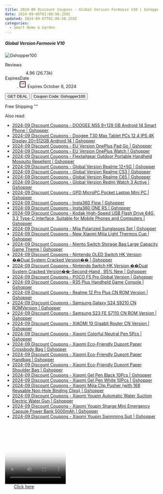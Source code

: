 ```yaml
---
title: 2024-09 Discount Coupons - Global Version Formovie V10 | Gshopper
date: 2024-09-06T01:08:50.259Z
updated: 2024-09-07T01:08:50.259Z
categories:
  - Smart Home & Garden
---
```



<div class="max-w-4xl mx-auto grid grid-cols-1 lg:max-w-5xl lg:gap-x-20 lg:grid-cols-2">
  <div class="relative p-3 col-start-1 row-start-1 flex flex-col-reverse rounded-lg bg-gradient-to-t from-black/75 via-black/0 sm:bg-none sm:row-start-2 sm:p-0 lg:row-start-1">
    <h5 class="mt-1 text-lg font-semibold text-white sm:text-slate-900 md:text-2xl dark:sm:text-white">Global Version Formovie V10</h5>
  </div>
  
  <div class="col-start-1 col-end-3 row-start-1 grid gap-4 sm:mb-6 sm:grid-cols-4 lg:col-start-2 lg:row-span-6 lg:row-end-6 lg:mb-0 lg:gap-6">
      <img src="&quot;&quot;" onClick="javascript:window.open(decodeURIComponent('%22https%3A%2F%2Fwww.shareasale.com%2Fu.cfm%3Fd%3D1117873%26m%3D97331%26u%3D4338022%22'), '_blank');void(0);" alt="Gshopper100" class="h-60 w-full rounded-lg object-cover sm:col-span-2 sm:h-52 lg:col-span-full" loading="lazy" />
    
  </div>
  <dl class="row-start-2 mt-4 flex items-center text-xs font-medium sm:row-start-3 sm:mt-1 md:mt-2.5 lg:row-start-2">
    <dt class="sr-only">Reviews</dt>
    <dd class="flex items-center text-indigo-600 dark:text-indigo-400">
      <svg width="24" height="24" fill="none" aria-hidden="true" class="mr-1 stroke-current dark:stroke-indigo-500">
        <path d="m12 5 2 5h5l-4 4 2.103 5L12 16l-5.103 3L9 14l-4-4h5l2-5Z" stroke-width="2" stroke-linecap="round" stroke-linejoin="round" />
      </svg>
      <span>4.96 <span class="font-normal text-slate-400">(26.73k)</span></span>
    </dd>
    <dt class="sr-only">ExpiresDate</dt>
    <dd class="flex items-center">
      <svg width="2" height="2" aria-hidden="true" fill="currentColor" class="mx-3 text-slate-300">
        <circle cx="1" cy="1" r="1" />
      </svg>
      <svg width="24" height="24" viewBox="0 0 24 24" fill="none" stroke="currentColor" stroke-width="2">
        <rect x="3" y="3" width="18" height="18" rx="2" fill="#fff" />
        <path d="M6 10L18 10" stroke="red" stroke-width="2" fill="none" />
        <path d="M10 6L10 18" stroke="#fff" stroke-width="2" fill="none" />
      </svg>
      Expires October 8, 2024    </dd>
  </dl>
  <div class="col-start-1 row-start-3 mt-4 self-center sm:col-start-2 sm:row-span-2 sm:row-start-2 sm:mt-0 lg:col-start-1 lg:row-start-3 lg:row-end-4 lg:mt-6">
    <button type="button" onClick="javascript:window.open(decodeURIComponent('%22https%3A%2F%2Fwww.shareasale.com%2Fu.cfm%3Fd%3D1117873%26m%3D97331%26u%3D4338022%22'), '_blank');void(0);" class="rounded-lg bg-red-600 px-3 py-2 text-sm font-medium leading-6 text-white">GET DEAL</button>
    <button type="button" onClick="javascript:window.open(decodeURIComponent('%22https%3A%2F%2Fwww.shareasale.com%2Fu.cfm%3Fd%3D1117873%26m%3D97331%26u%3D4338022%22'), '_blank');void(0);" class="border-dashed border-2 border-indigo-600 bg-green-100 text-sm leading-6 font-medium py-2 px-3 rounded-lg">Coupon Code: Gshopper100</button>
  </div>
  <p class="col-start-1 mt-4 text-sm leading-6 sm:col-span-2 lg:col-span-1 lg:row-start-4 lg:mt-6 dark:text-slate-400">
    Free Shipping 
""  </p>
</div>
<span class="atpl-alsoreadstyle">Also read:</span>
<div><ul>
<li><a href="https://coupons.techidaily.com/coupon-1117949-share-97331-sale/"><u>2024-09 Discount Coupons - DOOGEE N55 9+128 GB Android 14 Smart Phone | Gshopper</u></a></li>
<li><a href="https://coupons.techidaily.com/coupon-1117948-share-97331-sale/"><u>2024-09 Discount Coupons - Doogee T30 Max Tablet PCs 12.4 IPS 4K Display 20+512GB Android 14 | Gshopper</u></a></li>
<li><a href="https://coupons.techidaily.com/coupon-1118018-share-97331-sale/"><u>2024-09 Discount Coupons - EU Version OnePlus Pad Go | Gshopper</u></a></li>
<li><a href="https://coupons.techidaily.com/coupon-1118013-share-97331-sale/"><u>2024-09 Discount Coupons - EU Version OnePlus Watch | Gshopper</u></a></li>
<li><a href="https://coupons.techidaily.com/coupon-1117937-share-97331-sale/"><u>2024-09 Discount Coupons - Flextailgear Outdoor Portable Handheld Mosquito Repellent | Gshopper</u></a></li>
<li><a href="https://coupons.techidaily.com/coupon-1118014-share-97331-sale/"><u>2024-09 Discount Coupons - Global Version Realme 12+5G | Gshopper</u></a></li>
<li><a href="https://coupons.techidaily.com/coupon-1117946-share-97331-sale/"><u>2024-09 Discount Coupons - Global Version Realme C53 | Gshopper</u></a></li>
<li><a href="https://coupons.techidaily.com/coupon-1118009-share-97331-sale/"><u>2024-09 Discount Coupons - Global Version Realme C65 | Gshopper</u></a></li>
<li><a href="https://coupons.techidaily.com/coupon-1118004-share-97331-sale/"><u>2024-09 Discount Coupons - Global Version Redmi Watch 3 Active | Gshopper</u></a></li>
<li><a href="https://coupons.techidaily.com/coupon-1117947-share-97331-sale/"><u>2024-09 Discount Coupons - GPD MicroPC Pocket Laptop Mini PC | Gshopper</u></a></li>
<li><a href="https://coupons.techidaily.com/coupon-1118010-share-97331-sale/"><u>2024-09 Discount Coupons - Insta360 Flow | Gshopper</u></a></li>
<li><a href="https://coupons.techidaily.com/coupon-1118011-share-97331-sale/"><u>2024-09 Discount Coupons - Insta360 ONE RS | Gshopper</u></a></li>
<li><a href="https://coupons.techidaily.com/coupon-1117936-share-97331-sale/"><u>2024-09 Discount Coupons - Kodak High-Speed USB Flash Drive 64G, 3.2 Type-C Interface, Suitable for Mobile Phones and Computers | Gshopper</u></a></li>
<li><a href="https://coupons.techidaily.com/coupon-1117938-share-97331-sale/"><u>2024-09 Discount Coupons - Mija Polarized Sunglasses Set | Gshopper</u></a></li>
<li><a href="https://coupons.techidaily.com/coupon-1118005-share-97331-sale/"><u>2024-09 Discount Coupons - New Xiaomi Mijia Light Thermos Cup | Gshopper</u></a></li>
<li><a href="https://coupons.techidaily.com/coupon-1118003-share-97331-sale/"><u>2024-09 Discount Coupons - Niento Switch Storage Bag Large Capacity Game Theme | Gshopper</u></a></li>
<li><a href="https://coupons.techidaily.com/coupon-1118016-share-97331-sale/"><u>2024-09 Discount Coupons - Nintendo OLED Switch HK Version ��Dual System Cracked Version�� | Gshopper</u></a></li>
<li><a href="https://coupons.techidaily.com/coupon-1118015-share-97331-sale/"><u>2024-09 Discount Coupons - Nintendo Switch HK Version ��Dual System Cracked Version��-Second-Hand , 95% New | Gshopper</u></a></li>
<li><a href="https://coupons.techidaily.com/coupon-1118017-share-97331-sale/"><u>2024-09 Discount Coupons - POCO F5 Pro Global Version | Gshopper</u></a></li>
<li><a href="https://coupons.techidaily.com/coupon-1118012-share-97331-sale/"><u>2024-09 Discount Coupons - R35 Plus Handheld Game Console | Gshopper</u></a></li>
<li><a href="https://coupons.techidaily.com/coupon-1118020-share-97331-sale/"><u>2024-09 Discount Coupons - Realme 12 Pro Plus CN ROM Version | Gshopper</u></a></li>
<li><a href="https://coupons.techidaily.com/coupon-1118022-share-97331-sale/"><u>2024-09 Discount Coupons - Samsung Galaxy S24 S9210 CN ROMVersion | Gshopper</u></a></li>
<li><a href="https://coupons.techidaily.com/coupon-1118021-share-97331-sale/"><u>2024-09 Discount Coupons - Samsung S23 FE S7110 CN ROM Version | Gshopper</u></a></li>
<li><a href="https://coupons.techidaily.com/coupon-1118019-share-97331-sale/"><u>2024-09 Discount Coupons - XIAOMI 10 Gigabit Router CN Version | Gshopper</u></a></li>
<li><a href="https://coupons.techidaily.com/coupon-1117939-share-97331-sale/"><u>2024-09 Discount Coupons - Xiaomi Colorful Neutral Pen 5Pcs | Gshopper</u></a></li>
<li><a href="https://coupons.techidaily.com/coupon-1117942-share-97331-sale/"><u>2024-09 Discount Coupons - Xiaomi Eco-Friendly Dupont Paper Crossbody Bag | Gshopper</u></a></li>
<li><a href="https://coupons.techidaily.com/coupon-1117944-share-97331-sale/"><u>2024-09 Discount Coupons - Xiaomi Eco-Friendly Dupont Paper Handbag | Gshopper</u></a></li>
<li><a href="https://coupons.techidaily.com/coupon-1117943-share-97331-sale/"><u>2024-09 Discount Coupons - Xiaomi Eco-Friendly Dupont Paper Shoulder Bag | Gshopper</u></a></li>
<li><a href="https://coupons.techidaily.com/coupon-1117941-share-97331-sale/"><u>2024-09 Discount Coupons - Xiaomi Gel Pen Black 10Pcs | Gshopper</u></a></li>
<li><a href="https://coupons.techidaily.com/coupon-1117940-share-97331-sale/"><u>2024-09 Discount Coupons - Xiaomi Gel Pen White 10Pcs | Gshopper</u></a></li>
<li><a href="https://coupons.techidaily.com/coupon-1117945-share-97331-sale/"><u>2024-09 Discount Coupons - Xiaomi Mijia Clip Pusher (with 168 Reusable Non-Hole Binding Clips) | Gshopper</u></a></li>
<li><a href="https://coupons.techidaily.com/coupon-1118008-share-97331-sale/"><u>2024-09 Discount Coupons - Xiaomi Youpin Automatic Water Suction Electric Water Gun | Gshopper</u></a></li>
<li><a href="https://coupons.techidaily.com/coupon-1118007-share-97331-sale/"><u>2024-09 Discount Coupons - Xiaomi Youpin Sharge Mini Emergency Capsule Power Bank 5000mAh | Gshopper</u></a></li>
<li><a href="https://coupons.techidaily.com/coupon-1118006-share-97331-sale/"><u>2024-09 Discount Coupons - Xiaomi Youpin Swimming Suit | Gshopper</u></a></li>
</ul></div>

<ins class="adsbygoogle"
      style="display:block"
      data-ad-client="ca-pub-7571918770474297"
      data-ad-slot="8358498916"
      data-ad-format="auto"
      data-full-width-responsive="true"></ins>
<!-- affiliate ads begin -->
<span id="1304648">
					<video width="200" height="200" style="cursor:pointer"
           poster="//a.impactradius-go.com/display-clicktoplayimage/1304648.png"
           onclick="if(!this.playClicked){this.play();this.setAttribute('controls',true);this.playClicked=true;}">
	   <source src="//a.impactradius-go.com/display-ad/15852-1304648">
	   <img src="//a.impactradius-go.com/display-clicktoplayimage/1304648.png" style="border: none; height: 100%; width: 100%; object-fit: contain">
	</video>
	<div style="width:125px;text-align:center"><a href="javascript:window.open(decodeURIComponent('https%3A%2F%2Fthefitville.pxf.io%2Fc%2F5597632%2F1304648%2F15852'), '_blank');void(0);">Click here</a></div>
</span>
<img height="0" width="0" src="https://imp.pxf.io/i/5597632/1304648/15852" style="position:absolute;visibility:hidden;" border="0" />
<!-- affiliate ads end -->